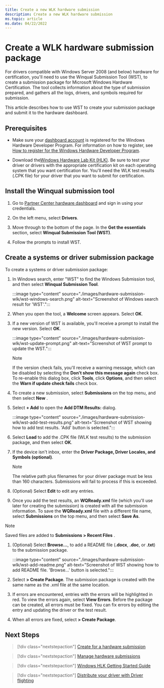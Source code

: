 ```yaml
---
title: Create a new WLK hardware submission
description: Create a new WLK hardware submission
ms.topic: article
ms.date: 04/22/2022
---
```


# Create a WLK hardware submission package

For drivers compatible with Windows Server 2008 (and below) hardware for certification, you'll need to use the Winqual Submission Tool (WST), to create a submission package for Microsoft Windows Hardware Certification. The tool collects information about the type of submission prepared, and gathers all the logs, drivers, and symbols required for submission.

This article describes how to use WST to create your submission package and submit it to the hardware dashboard.

## Prerequisites

* Make sure your [dashboard account](https://partner.microsoft.com/dashboard) is registered for the Windows Hardware Developer Program. For information on how to register, see [How to register for the Windows Hardware Developer Program](hardware-program-register.md).

* Download the[Windows Hardware Lab Kit (HLK)](/windows-hardware/test/hlk/). Be sure to test your driver or drivers with the appropriate certification kit on each operating system that you want certification for. You'll need the WLK test results (.CPK file) for your driver that you want to submit for certification.

## Install the Winqual submission tool

1. Go to [Partner Center hardware dashboard](https://partner.microsoft.com/dashboard/hardware/Search) and sign in using your credentials.

1. On the left menu, select **Drivers**.

1. Move through to the bottom of the page. In the **Get the essentials** section, select **Winqual Submission Tool (WST)**.

1. Follow the prompts to install WST.

## Create a systems or driver submission package

To create a systems or driver submission package:

1. In Windows search, enter "WST" to find the Windows Submission tool, and then select **Winqual Submission Tool**.

    :::image type="content" source="./images/hardware-submission-wlk/wst-windows-search.png" alt-text="Screenshot of Windows search result for 'WST'.":::

1. When you open the tool, a **Welcome** screen appears. Select **OK**.

1. If a new version of WST is available, you'll receive a prompt to install the new version. Select **OK**.

    :::image type="content" source="./images/hardware-submission-wlk/wst-update-prompt.png" alt-text="Screenshot of WST prompt to update the WST.":::

    >[!NOTE]
    >If the version check fails, you'll receive a warning message, which can be disabled by selecting the **Don't show this message again** check box.  To re-enable this dialog box, click **Tools**, click **Options**, and then select the **Warn if update check fails** check box.

1. To create a new submission, select **Submissions** on the top menu, and then select **New** .

1. Select **+ Add** to open the **Add DTM Results:** dialog.

    :::image type="content" source="./images/hardware-submission-wlk/wst-add-test-results.png" alt-text="Screenshot of WST showing how to add test results. 'Add' button is selected.":::

1. Select **Load** to add the .CPK file (WLK test results) to the submission package, and then select **OK**.

1. If the device isn't inbox, enter the **Driver Package, Driver Locales, and Symbols (optional)**.

    >[!NOTE]
    > The relative path plus filenames for your driver package must be less than 160 characters. Submissions will fail to process if this is exceeded.

1. (Optional) Select **Edit** to edit any entries.

1. Once you add the test results, an **WQReady.xml** file (which you'll use later for creating the submission) is created with all the submission information. To save the **WQReady.xml** file with a different file name, select **Submissions** on the top menu, and then select **Save As**.

>[!NOTE]
>Saved files are added to **Submissions > Recent Files** .

1. (Optional) Select **Browse...**, to add a README file (**.docx**, **.doc**, or **.txt**) to the submission package.

    :::image type="content" source="./images/hardware-submission-wlk/wst-add-readme.png" alt-text="Screenshot of WST showing how to add README file. 'Browse...' button is selected.":::

1. Select **> Create Package**.  The submission package is created with the same name as the .xml file at the same location.

1. If errors are encountered, entries with the errors will be highlighted in red. To view the errors again, select **View Errors**. Before the package can be created, all errors must be fixed. You can fix errors by editing the entry and updating the driver or the test result.

1. When all errors are fixed, select **> Create Package**.

## Next Steps

> [!div class="nextstepaction"]
> [Create for a hardware submission](hardware-submission-create.md)

> [!div class="nextstepaction"]
> [Manage hardware submissions](hardware-submission-manage.md)

> [!div class="nextstepaction"]
> [Windows HLK Getting Started Guide](/windows-hardware/test/hlk/getstarted/windows-hlk-getting-started.md)

> [!div class="nextstepaction"]
> [Distribute your driver with Driver flighting](driver-flighting.md)